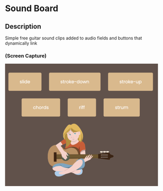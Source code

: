 # Sound Board

## Description
Simple free guitar sound clips added to audio fields and buttons that dynamically link

### (Screen Capture)
![Screenshot_Hidden Search Widget](./assets/p09_screencap.png)